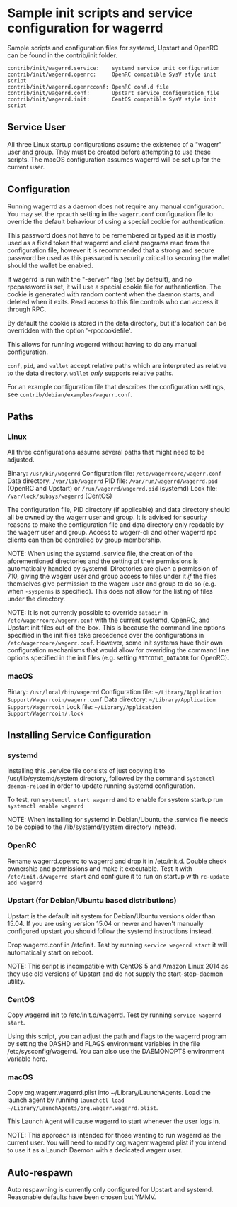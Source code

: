 Sample init scripts and service configuration for wagerrd
==========================================================

Sample scripts and configuration files for systemd, Upstart and OpenRC
can be found in the contrib/init folder.

    contrib/init/wagerrd.service:    systemd service unit configuration
    contrib/init/wagerrd.openrc:     OpenRC compatible SysV style init script
    contrib/init/wagerrd.openrcconf: OpenRC conf.d file
    contrib/init/wagerrd.conf:       Upstart service configuration file
    contrib/init/wagerrd.init:       CentOS compatible SysV style init script

Service User
---------------------------------

All three Linux startup configurations assume the existence of a "wagerr" user
and group.  They must be created before attempting to use these scripts.
The macOS configuration assumes wagerrd will be set up for the current user.

Configuration
---------------------------------

Running wagerrd as a daemon does not require any manual configuration. You may
set the `rpcauth` setting in the `wagerr.conf` configuration file to override
the default behaviour of using a special cookie for authentication.

This password does not have to be remembered or typed as it is mostly used
as a fixed token that wagerrd and client programs read from the configuration
file, however it is recommended that a strong and secure password be used
as this password is security critical to securing the wallet should the
wallet be enabled.

If wagerrd is run with the "-server" flag (set by default), and no rpcpassword is set,
it will use a special cookie file for authentication. The cookie is generated with random
content when the daemon starts, and deleted when it exits. Read access to this file
controls who can access it through RPC.

By default the cookie is stored in the data directory, but it's location can be overridden
with the option '-rpccookiefile'.

This allows for running wagerrd without having to do any manual configuration.

`conf`, `pid`, and `wallet` accept relative paths which are interpreted as
relative to the data directory. `wallet` *only* supports relative paths.

For an example configuration file that describes the configuration settings,
see `contrib/debian/examples/wagerr.conf`.

Paths
---------------------------------

### Linux

All three configurations assume several paths that might need to be adjusted.

Binary:              `/usr/bin/wagerrd`
Configuration file:  `/etc/wagerrcore/wagerr.conf`
Data directory:      `/var/lib/wagerrd`
PID file:            `/var/run/wagerrd/wagerrd.pid` (OpenRC and Upstart) or `/run/wagerrd/wagerrd.pid` (systemd)
Lock file:           `/var/lock/subsys/wagerrd` (CentOS)

The configuration file, PID directory (if applicable) and data directory
should all be owned by the wagerr user and group.  It is advised for security
reasons to make the configuration file and data directory only readable by the
wagerr user and group.  Access to wagerr-cli and other wagerrd rpc clients
can then be controlled by group membership.

NOTE: When using the systemd .service file, the creation of the aforementioned
directories and the setting of their permissions is automatically handled by
systemd. Directories are given a permission of 710, giving the wagerr user and group
access to files under it _if_ the files themselves give permission to the
wagerr user and group to do so (e.g. when `-sysperms` is specified). This does not allow
for the listing of files under the directory.

NOTE: It is not currently possible to override `datadir` in
`/etc/wagerrcore/wagerr.conf` with the current systemd, OpenRC, and Upstart init
files out-of-the-box. This is because the command line options specified in the
init files take precedence over the configurations in
`/etc/wagerrcore/wagerr.conf`. However, some init systems have their own
configuration mechanisms that would allow for overriding the command line
options specified in the init files (e.g. setting `BITCOIND_DATADIR` for
OpenRC).

### macOS

Binary:              `/usr/local/bin/wagerrd`
Configuration file:  `~/Library/Application Support/Wagerrcoin/wagerr.conf`
Data directory:      `~/Library/Application Support/Wagerrcoin`
Lock file:           `~/Library/Application Support/Wagerrcoin/.lock`

Installing Service Configuration
-----------------------------------

### systemd

Installing this .service file consists of just copying it to
/usr/lib/systemd/system directory, followed by the command
`systemctl daemon-reload` in order to update running systemd configuration.

To test, run `systemctl start wagerrd` and to enable for system startup run
`systemctl enable wagerrd`

NOTE: When installing for systemd in Debian/Ubuntu the .service file needs to be copied to the /lib/systemd/system directory instead.

### OpenRC

Rename wagerrd.openrc to wagerrd and drop it in /etc/init.d.  Double
check ownership and permissions and make it executable.  Test it with
`/etc/init.d/wagerrd start` and configure it to run on startup with
`rc-update add wagerrd`

### Upstart (for Debian/Ubuntu based distributions)

Upstart is the default init system for Debian/Ubuntu versions older than 15.04. If you are using version 15.04 or newer and haven't manually configured upstart you should follow the systemd instructions instead.

Drop wagerrd.conf in /etc/init.  Test by running `service wagerrd start`
it will automatically start on reboot.

NOTE: This script is incompatible with CentOS 5 and Amazon Linux 2014 as they
use old versions of Upstart and do not supply the start-stop-daemon utility.

### CentOS

Copy wagerrd.init to /etc/init.d/wagerrd. Test by running `service wagerrd start`.

Using this script, you can adjust the path and flags to the wagerrd program by
setting the DASHD and FLAGS environment variables in the file
/etc/sysconfig/wagerrd. You can also use the DAEMONOPTS environment variable here.

### macOS

Copy org.wagerr.wagerrd.plist into ~/Library/LaunchAgents. Load the launch agent by
running `launchctl load ~/Library/LaunchAgents/org.wagerr.wagerrd.plist`.

This Launch Agent will cause wagerrd to start whenever the user logs in.

NOTE: This approach is intended for those wanting to run wagerrd as the current user.
You will need to modify org.wagerr.wagerrd.plist if you intend to use it as a
Launch Daemon with a dedicated wagerr user.

Auto-respawn
-----------------------------------

Auto respawning is currently only configured for Upstart and systemd.
Reasonable defaults have been chosen but YMMV.
